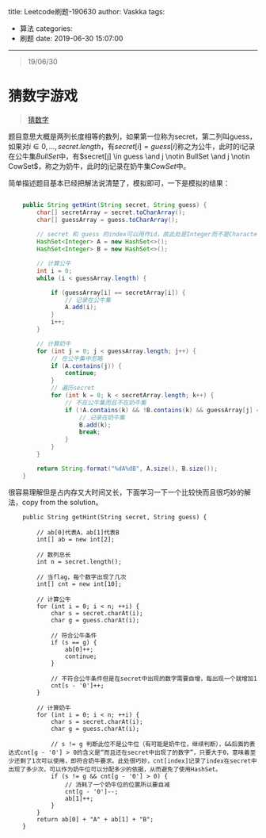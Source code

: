 title: Leetcode刷题-190630
author: Vaskka
tags:
  - 算法
categories:
  - 刷题
date: 2019-06-30 15:07:00
---
> 19/06/30

# 猜数字游戏

> [猜数字](https://leetcode-cn.com/problems/bulls-and-cows/submissions)

题目意思大概是两列长度相等的数列，如果第一位称为secret，第二列叫guess，如果对$i \in {0, ... ,secret.length}$，有$secret[i] = guess[i]$称之为公牛，此时的i记录在公牛集$BullSet$中，有$secret[j] \in guess \and j \notin BullSet \and j \notin CowSet$，称之为奶牛，此时的j记录在奶牛集$CowSet$中。

简单描述题目基本已经把解法说清楚了，模拟即可，一下是模拟的结果：

```java

    public String getHint(String secret, String guess) {
        char[] secretArray = secret.toCharArray();
        char[] guessArray = guess.toCharArray();
		
        // secret 和 guess 的index可以用作id，故此处是Integer而不是Character
        HashSet<Integer> A = new HashSet<>();
        HashSet<Integer> B = new HashSet<>();

		// 计算公牛
        int i = 0;
        while (i < guessArray.length) {

            if (guessArray[i] == secretArray[i]) {
            	// 记录在公牛集
                A.add(i);
            }
            i++;
        }

		// 计算奶牛
        for (int j = 0; j < guessArray.length; j++) {
        	// 在公牛集中忽略
            if (A.contains(j)) {
                continue;
            }
            // 遍历secret
            for (int k = 0; k < secretArray.length; k++) {
            	// 不在公牛集而且不在奶牛集
                if (!A.contains(k) && !B.contains(k) && guessArray[j] == secretArray[k]) {
               		// 记录在奶牛集
                    B.add(k);
                    break;
                }
            }
        }

        return String.format("%dA%dB", A.size(), B.size());
	}
```

很容易理解但是占内存又大时间又长，下面学习一下一个比较快而且很巧妙的解法，copy from the solution。

```
    public String getHint(String secret, String guess) {
		
        // ab[0]代表A，ab[1]代表B
        int[] ab = new int[2];
        
        // 数列总长
        int n = secret.length();
		
       	// 当flag，每个数字出现了几次
        int[] cnt = new int[10];
        
        // 计算公牛
        for (int i = 0; i < n; ++i) {
            char s = secret.charAt(i);
            char g = guess.charAt(i);
            
            // 符合公牛条件
            if (s == g) {
                ab[0]++;
                continue;
            }
            
            // 不符合公牛条件但是在secret中出现的数字需要自增，每出现一个就增加1
            cnt[s - '0']++;
        }

        // 计算奶牛
        for (int i = 0; i < n; ++i) {
            char s = secret.charAt(i);
            char g = guess.charAt(i);
            
            // s != g 判断此位不是公牛位（有可能是奶牛位，继续判断），&&后面的表达式cnt[g - '0'] > 0的含义是“而且还在secret中出现了的数字”，只要大于0，意味着至少还剩了1次可以使用，即符合奶牛要求。此处很巧妙，cnt[index]记录了index在secret中出现了多少次，可以作为奶牛位可以分配多少的依据，从而避免了使用HashSet。
            if (s != g && cnt[g - '0'] > 0) {
            	// 消耗了一个奶牛位的位置所以要自减
                cnt[g - '0']--;
                ab[1]++;
            }
        }
        return ab[0] + "A" + ab[1] + "B";
	}
```
